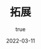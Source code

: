 ---
pageComponent:
  name: Catalogue
  data:
    path: 03.技术
    imgUrl: /img/other.png
    description: 技术文档、教程、技巧等文章
title: 拓展
date: 2022-03-11 
permalink: /other/
sidebar: false
article: false
comment: false
editLink: false
author:
  name: Sanscan12
  link: https://github.com/Sanscan12
---